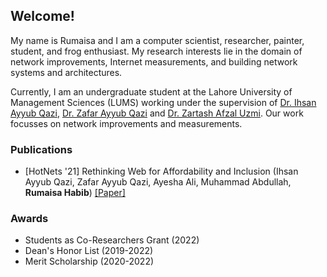 ## Welcome!

My name is Rumaisa and I am a computer scientist, researcher, painter, student, and frog enthusiast. My research interests lie in the domain of network improvements, Internet measurements, and building network systems and architectures.

Currently, I am an undergraduate student at the Lahore University of Management Sciences (LUMS) working under the supervision of [Dr. Ihsan Ayyub Qazi](https://web.lums.edu.pk/~ihsan/), [Dr. Zafar Ayyub Qazi](https://web.lums.edu.pk/~zafar/) and [Dr. Zartash Afzal Uzmi](https://lums.edu.pk/lums_employee/713). Our work focusses on network improvements and measurements.

### Publications

- [HotNets '21] Rethinking Web for Affordability and Inclusion (Ihsan Ayyub Qazi, Zafar Ayyub Qazi, Ayesha Ali, Muhammad Abdullah, **Rumaisa Habib**) [[Paper]](https://dl.acm.org/doi/pdf/10.1145/3484266.3487376)


### Awards

- Students as Co-Researchers Grant (2022)
- Dean's Honor List (2019-2022)
- Merit Scholarship (2020-2022)
